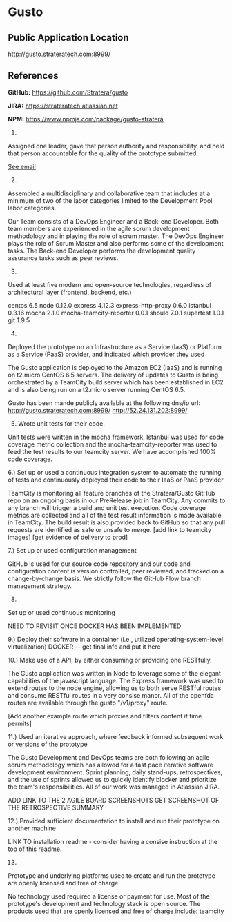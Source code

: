 # Gusto
## Public Application Location 
http://gusto.strateratech.com:8999/

## References
**GitHub:** https://github.com/Stratera/gusto

**JIRA:** https://strateratech.atlassian.net

**NPM:** https://www.npmjs.com/package/gusto-stratera

1)
Assigned one leader, gave that person authority and responsibility, and held that person accountable for the quality of the prototype submitted.

[See email](DevelopmentPoolEvidence/team/TechnicalLeadEmail.JPG)

2)
Assembled a multidisciplinary and collaborative team that includes at a minimum of two of the labor categories limited to the Development Pool labor categories.    

Our Team consists of a DevOps Engineer and a Back-end Developer.  Both team members are experienced in the agile scrum development methodology and in playing the role of scrum master.  The DevOps Engineer plays the role of Scrum Master and also performs some of the development tasks.  The Back-end Developer performs the development quality assurance tasks such as peer reviews.

3)
Used at least five modern and open-source technologies, regardless of architectural layer (frontend, backend, etc.)

centos 6.5 
node 0.12.0
express 4.12.3
express-http-proxy 0.6.0
istanbul 0.3.16
mocha 2.1.0
mocha-teamcity-reporter 0.0.1
should 7.0.1
supertest 1.0.1
git 1.9.5

4)
Deployed the prototype on an Infrastructure as a Service (IaaS) or Platform as a Service (PaaS) provider, and indicated which provider they used

The Gusto application is deployed to the Amazon EC2 (IaaS) and is running on t2.micro CentOS 6.5 servers. The delivery of updates to Gusto is being orchestrated by a TeamCity build server which has been established in EC2 and is also being run on a t2.micro server running CentOS 6.5.

Gusto has been mande publicly available at the following dns/ip url:
http://gusto.strateratech.com:8999/
http://52.24.131.202:8999/


5) Wrote unit tests for their code.

Unit tests were written in the mocha framework. Istanbul was used for code coverage metric collection and the mocha-teamcity-reporter was used to feed the test results to our teamcity server. We have accomplished 100% code coverage.
<Get Link to screenshots>
<Expand on this>
<check this stat before submission>

6.) Set up or used a continuous integration system to automate the running of tests and continuously deployed their code to their IaaS or PaaS provider

TeamCity is monitoring all feature branches of the Stratera/Gusto GitHub repo on an ongoing basis in our PreRelease job in TeamCity. Any commits to any branch will trigger a build and unit test execution. Code coverage metrics are collected and all of the test result information is made available in TeamCity. The build result is also provided back to GitHub so that any pull requests are identified as safe or unsafe to merge. 
[add link to teamcity images]
[get evidence of delivery to prod]

7.) 
Set up or used configuration management

GitHub is used for our source code repository and our code and configuration content is version controlled, peer reviewed, and tracked on a change-by-change basis. We strictly follow the GitHub Flow branch management strategy.

8) 
Set up or used continuous monitoring

NEED TO REVISIT ONCE DOCKER HAS BEEN IMPLEMENTED

9.) 
Deploy their software in a container (i.e., utilized operating-system-level virtualization)
DOCKER -- get final info and put it here

10.) 
Make use of a API, by either consuming or providing one RESTfully.

The Gusto application was written in Node to leverage some of the elegant capabilities of the javascript language. The Express framework was used to extend routes to the node engine, allowing us to both serve RESTful routes and consume RESTful routes in a very consise manor. All of the openfda routes are available through the gusto "/v1/proxy" route.

[Add another example route which proxies and filters content if time permits] 

11.) 
Used an iterative approach, where feedback informed subsequent work or versions of the prototype

The Gusto Development and DevOps teams are both following an agile scrum methodology which has allowed for a fast pace iterative software development environment. Sprint planning, daily stand-ups, retrospectives, and the use of sprints allowed us to quickly identify blocker and prioritize the team's responsibilities. All of our work was managed in Atlassian JIRA.

ADD LINK TO THE 2 AGILE BOARD SCREENSHOTS
GET SCREENSHOT OF THE RETROSPECTIVE SUMMARY


12.) 
Provided sufficient documentation to install and run their prototype on another machine

LINK TO installation readme - consider having a consise instruction at the top of this readme.

13)
Prototype and underlying platforms used to create and run the prototype are openly licensed and free of charge

No technology used required a license or payment for use. Most of the prototype's development and technology stack is open source. The products used that are openly licensed and free of charge include:
teamcity